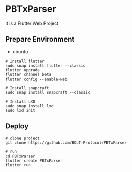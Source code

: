 # PBTxParser

It is a Flutter Web Project

## Prepare Environment
- ubuntu
```shell
# Install flutter
sudo snap install flutter --classic
flutter upgrade
flutter channel beta
flutter config --enable-web

# Install snapcraft
sudo snap install snapcraft --classic

# Install LXD
sudo snap install lxd
sudo lxd init
```

## Deploy
```shell
# clone project
git clone https://github.com/BOLT-Protocol/PBTxParser

# run
cd PBTxParser
flutter create PBTxParser
flutter run
```

